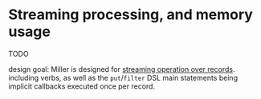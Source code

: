 <!---  PLEASE DO NOT EDIT DIRECTLY. EDIT THE .md.in FILE PLEASE. --->
# Streaming processing, and memory usage

TODO

design goal: Miller is designed for [streaming operation over
records](streaming-and-memory.md).  including verbs, as well as the
`put`/`filter` DSL main statements being implicit callbacks executed once per
record.

